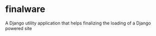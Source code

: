 finalware
=========

A Django utility application that helps finalizing the loading of a Django powered site
